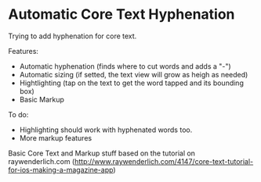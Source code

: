 Automatic Core Text Hyphenation
===================

Trying to add hyphenation for core text.

Features:
- Automatic hyphenation (finds where to cut words and adds a "-")
- Automatic sizing (if setted, the text view will grow as heigh as needed)
- Hightlighting (tap on the text to get the word tapped and its bounding box)
- Basic Markup

To do:
- Highlighting should work with hyphenated words too.
- More markup features

Basic Core Text and Markup stuff based on the tutorial on raywenderlich.com (http://www.raywenderlich.com/4147/core-text-tutorial-for-ios-making-a-magazine-app)
